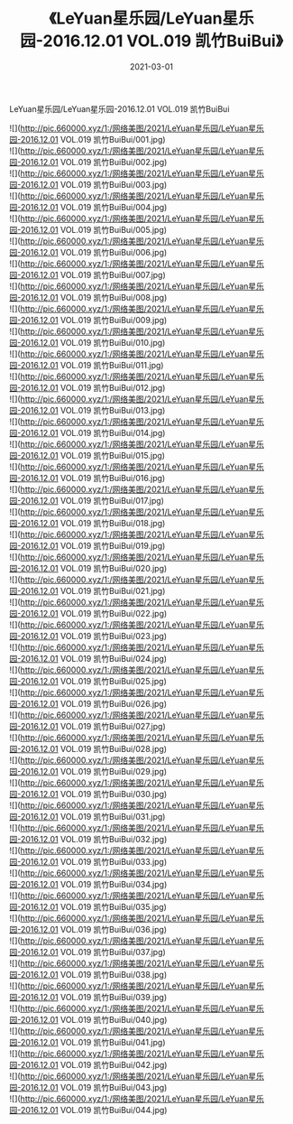 ﻿---
layout: post
title:  《LeYuan星乐园/LeYuan星乐园-2016.12.01 VOL.019 凯竹BuiBui》
date:   2021-03-01
img: http://pic.660000.xyz/1:/网络美图/2021/LeYuan星乐园/LeYuan星乐园-2016.12.01 VOL.019 凯竹BuiBui/000.jpg
categories: [美女, 清纯, 唯美]
---

LeYuan星乐园/LeYuan星乐园-2016.12.01 VOL.019 凯竹BuiBui

 ![](http://pic.660000.xyz/1:/网络美图/2021/LeYuan星乐园/LeYuan星乐园-2016.12.01 VOL.019 凯竹BuiBui/001.jpg) <br>![](http://pic.660000.xyz/1:/网络美图/2021/LeYuan星乐园/LeYuan星乐园-2016.12.01 VOL.019 凯竹BuiBui/002.jpg) <br>![](http://pic.660000.xyz/1:/网络美图/2021/LeYuan星乐园/LeYuan星乐园-2016.12.01 VOL.019 凯竹BuiBui/003.jpg) <br>![](http://pic.660000.xyz/1:/网络美图/2021/LeYuan星乐园/LeYuan星乐园-2016.12.01 VOL.019 凯竹BuiBui/004.jpg) <br>![](http://pic.660000.xyz/1:/网络美图/2021/LeYuan星乐园/LeYuan星乐园-2016.12.01 VOL.019 凯竹BuiBui/005.jpg) <br>![](http://pic.660000.xyz/1:/网络美图/2021/LeYuan星乐园/LeYuan星乐园-2016.12.01 VOL.019 凯竹BuiBui/006.jpg) <br>![](http://pic.660000.xyz/1:/网络美图/2021/LeYuan星乐园/LeYuan星乐园-2016.12.01 VOL.019 凯竹BuiBui/007.jpg) <br>![](http://pic.660000.xyz/1:/网络美图/2021/LeYuan星乐园/LeYuan星乐园-2016.12.01 VOL.019 凯竹BuiBui/008.jpg) <br>![](http://pic.660000.xyz/1:/网络美图/2021/LeYuan星乐园/LeYuan星乐园-2016.12.01 VOL.019 凯竹BuiBui/009.jpg) <br>![](http://pic.660000.xyz/1:/网络美图/2021/LeYuan星乐园/LeYuan星乐园-2016.12.01 VOL.019 凯竹BuiBui/010.jpg) <br>![](http://pic.660000.xyz/1:/网络美图/2021/LeYuan星乐园/LeYuan星乐园-2016.12.01 VOL.019 凯竹BuiBui/011.jpg) <br>![](http://pic.660000.xyz/1:/网络美图/2021/LeYuan星乐园/LeYuan星乐园-2016.12.01 VOL.019 凯竹BuiBui/012.jpg) <br>![](http://pic.660000.xyz/1:/网络美图/2021/LeYuan星乐园/LeYuan星乐园-2016.12.01 VOL.019 凯竹BuiBui/013.jpg) <br>![](http://pic.660000.xyz/1:/网络美图/2021/LeYuan星乐园/LeYuan星乐园-2016.12.01 VOL.019 凯竹BuiBui/014.jpg) <br>![](http://pic.660000.xyz/1:/网络美图/2021/LeYuan星乐园/LeYuan星乐园-2016.12.01 VOL.019 凯竹BuiBui/015.jpg) <br>![](http://pic.660000.xyz/1:/网络美图/2021/LeYuan星乐园/LeYuan星乐园-2016.12.01 VOL.019 凯竹BuiBui/016.jpg) <br>![](http://pic.660000.xyz/1:/网络美图/2021/LeYuan星乐园/LeYuan星乐园-2016.12.01 VOL.019 凯竹BuiBui/017.jpg) <br>![](http://pic.660000.xyz/1:/网络美图/2021/LeYuan星乐园/LeYuan星乐园-2016.12.01 VOL.019 凯竹BuiBui/018.jpg) <br>![](http://pic.660000.xyz/1:/网络美图/2021/LeYuan星乐园/LeYuan星乐园-2016.12.01 VOL.019 凯竹BuiBui/019.jpg) <br>![](http://pic.660000.xyz/1:/网络美图/2021/LeYuan星乐园/LeYuan星乐园-2016.12.01 VOL.019 凯竹BuiBui/020.jpg) <br>![](http://pic.660000.xyz/1:/网络美图/2021/LeYuan星乐园/LeYuan星乐园-2016.12.01 VOL.019 凯竹BuiBui/021.jpg) <br>![](http://pic.660000.xyz/1:/网络美图/2021/LeYuan星乐园/LeYuan星乐园-2016.12.01 VOL.019 凯竹BuiBui/022.jpg) <br>![](http://pic.660000.xyz/1:/网络美图/2021/LeYuan星乐园/LeYuan星乐园-2016.12.01 VOL.019 凯竹BuiBui/023.jpg) <br>![](http://pic.660000.xyz/1:/网络美图/2021/LeYuan星乐园/LeYuan星乐园-2016.12.01 VOL.019 凯竹BuiBui/024.jpg) <br>![](http://pic.660000.xyz/1:/网络美图/2021/LeYuan星乐园/LeYuan星乐园-2016.12.01 VOL.019 凯竹BuiBui/025.jpg) <br>![](http://pic.660000.xyz/1:/网络美图/2021/LeYuan星乐园/LeYuan星乐园-2016.12.01 VOL.019 凯竹BuiBui/026.jpg) <br>![](http://pic.660000.xyz/1:/网络美图/2021/LeYuan星乐园/LeYuan星乐园-2016.12.01 VOL.019 凯竹BuiBui/027.jpg) <br>![](http://pic.660000.xyz/1:/网络美图/2021/LeYuan星乐园/LeYuan星乐园-2016.12.01 VOL.019 凯竹BuiBui/028.jpg) <br>![](http://pic.660000.xyz/1:/网络美图/2021/LeYuan星乐园/LeYuan星乐园-2016.12.01 VOL.019 凯竹BuiBui/029.jpg) <br>![](http://pic.660000.xyz/1:/网络美图/2021/LeYuan星乐园/LeYuan星乐园-2016.12.01 VOL.019 凯竹BuiBui/030.jpg) <br>![](http://pic.660000.xyz/1:/网络美图/2021/LeYuan星乐园/LeYuan星乐园-2016.12.01 VOL.019 凯竹BuiBui/031.jpg) <br>![](http://pic.660000.xyz/1:/网络美图/2021/LeYuan星乐园/LeYuan星乐园-2016.12.01 VOL.019 凯竹BuiBui/032.jpg) <br>![](http://pic.660000.xyz/1:/网络美图/2021/LeYuan星乐园/LeYuan星乐园-2016.12.01 VOL.019 凯竹BuiBui/033.jpg) <br>![](http://pic.660000.xyz/1:/网络美图/2021/LeYuan星乐园/LeYuan星乐园-2016.12.01 VOL.019 凯竹BuiBui/034.jpg) <br>![](http://pic.660000.xyz/1:/网络美图/2021/LeYuan星乐园/LeYuan星乐园-2016.12.01 VOL.019 凯竹BuiBui/035.jpg) <br>![](http://pic.660000.xyz/1:/网络美图/2021/LeYuan星乐园/LeYuan星乐园-2016.12.01 VOL.019 凯竹BuiBui/036.jpg) <br>![](http://pic.660000.xyz/1:/网络美图/2021/LeYuan星乐园/LeYuan星乐园-2016.12.01 VOL.019 凯竹BuiBui/037.jpg) <br>![](http://pic.660000.xyz/1:/网络美图/2021/LeYuan星乐园/LeYuan星乐园-2016.12.01 VOL.019 凯竹BuiBui/038.jpg) <br>![](http://pic.660000.xyz/1:/网络美图/2021/LeYuan星乐园/LeYuan星乐园-2016.12.01 VOL.019 凯竹BuiBui/039.jpg) <br>![](http://pic.660000.xyz/1:/网络美图/2021/LeYuan星乐园/LeYuan星乐园-2016.12.01 VOL.019 凯竹BuiBui/040.jpg) <br>![](http://pic.660000.xyz/1:/网络美图/2021/LeYuan星乐园/LeYuan星乐园-2016.12.01 VOL.019 凯竹BuiBui/041.jpg) <br>![](http://pic.660000.xyz/1:/网络美图/2021/LeYuan星乐园/LeYuan星乐园-2016.12.01 VOL.019 凯竹BuiBui/042.jpg) <br>![](http://pic.660000.xyz/1:/网络美图/2021/LeYuan星乐园/LeYuan星乐园-2016.12.01 VOL.019 凯竹BuiBui/043.jpg) <br>![](http://pic.660000.xyz/1:/网络美图/2021/LeYuan星乐园/LeYuan星乐园-2016.12.01 VOL.019 凯竹BuiBui/044.jpg) <br>